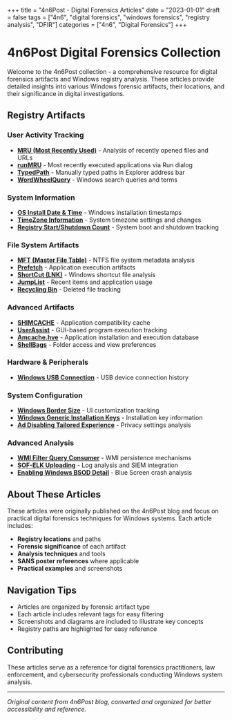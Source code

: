 +++
title = "4n6Post - Digital Forensics Articles"
date = "2023-01-01"
draft = false
tags = ["4n6", "digital forensics", "windows forensics", "registry analysis", "DFIR"]
categories = ["4n6", "Digital Forensics"]
+++

# 4n6Post Digital Forensics Collection

Welcome to the 4n6Post collection - a comprehensive resource for digital forensics artifacts and Windows registry analysis. These articles provide detailed insights into various Windows forensic artifacts, their locations, and their significance in digital investigations.

## Registry Artifacts

### User Activity Tracking
- **[MRU (Most Recently Used)](/4n6post/mru/)** - Analysis of recently opened files and URLs
- **[runMRU](/4n6post/runmru/)** - Most recently executed applications via Run dialog
- **[TypedPath](/4n6post/typedpath/)** - Manually typed paths in Explorer address bar
- **[WordWheelQuery](/4n6post/wordwheelquery/)** - Windows search queries and terms

### System Information
- **[OS Install Date & Time](/4n6post/osinstalldate&time/)** - Windows installation timestamps
- **[TimeZone Information](/4n6post/timezoneinformation/)** - System timezone settings and changes
- **[Registry Start/Shutdown Count](/4n6post/registry-start-shutdown-count/)** - System boot and shutdown tracking

### File System Artifacts
- **[MFT (Master File Table)](/4n6post/mft/)** - NTFS file system metadata analysis
- **[Prefetch](/4n6post/prefetch/)** - Application execution artifacts
- **[ShortCut (LNK)](/4n6post/shortcut-lnk/)** - Windows shortcut file analysis
- **[JumpList](/4n6post/jumplist/)** - Recent items and application usage
- **[Recycling Bin](/4n6post/recycling.bin-recycler/)** - Deleted file tracking

### Advanced Artifacts
- **[SHIMCACHE](/4n6post/shimcache/)** - Application compatibility cache
- **[UserAssist](/4n6post/userassist/)** - GUI-based program execution tracking
- **[Amcache.hve](/4n6post/amcache.hve/)** - Application installation and execution database
- **[ShellBags](/4n6post/shellbags/)** - Folder access and view preferences

### Hardware & Peripherals
- **[Windows USB Connection](/4n6post/windows-usb-connection/)** - USB device connection history

### System Configuration
- **[Windows Border Size](/4n6post/windows_border_size/)** - UI customization tracking
- **[Windows Generic Installation Keys](/4n6post/windowsgenericinstallationkeys/)** - Installation key information
- **[Ad Disabling Tailored Experience](/4n6post/addisablingtailoredexperience/)** - Privacy settings analysis

### Advanced Analysis
- **[WMI Filter Query Consumer](/4n6post/wmi-filter-query-consumer/)** - WMI persistence mechanisms
- **[SOF-ELK Uploading](/4n6post/sof-elk_uploading/)** - Log analysis and SIEM integration
- **[Enabling Windows BSOD Detail](/4n6post/enablingwindowsbsoddetail/)** - Blue Screen crash analysis

## About These Articles

These articles were originally published on the 4n6Post blog and focus on practical digital forensics techniques for Windows systems. Each article includes:

- **Registry locations** and paths
- **Forensic significance** of each artifact
- **Analysis techniques** and tools
- **SANS poster references** where applicable
- **Practical examples** and screenshots

## Navigation Tips

- Articles are organized by forensic artifact type
- Each article includes relevant tags for easy filtering
- Screenshots and diagrams are included to illustrate key concepts
- Registry paths are highlighted for easy reference

## Contributing

These articles serve as a reference for digital forensics practitioners, law enforcement, and cybersecurity professionals conducting Windows system analysis.

---

*Original content from 4n6Post blog, converted and organized for better accessibility and reference.*